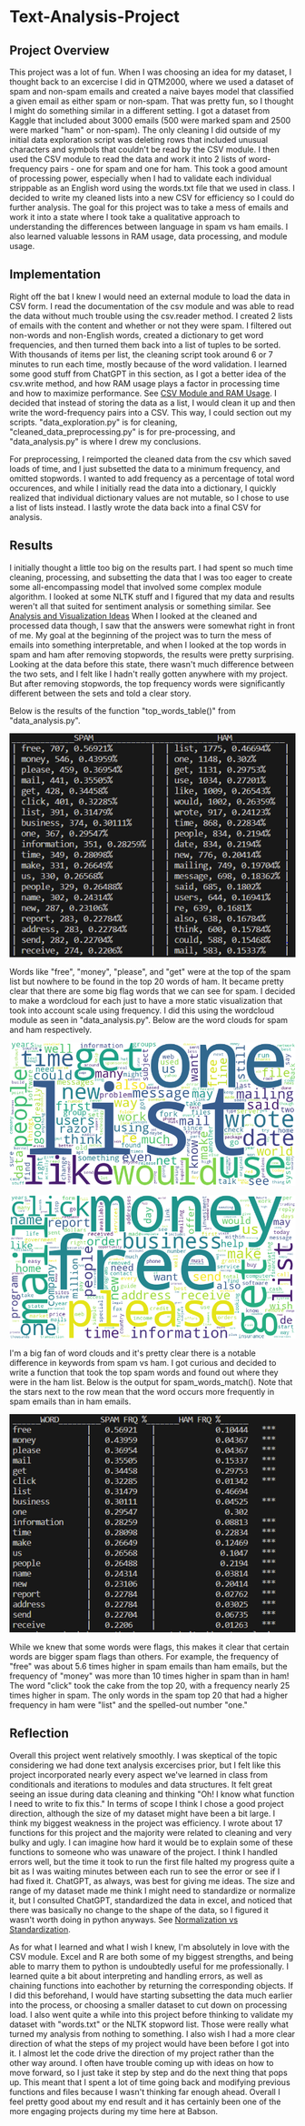 # Text-Analysis-Project
 
## Project Overview

This project was a lot of fun. When I was choosing an idea for my dataset, I thought back to an excercise I did in QTM2000, where we used a dataset of spam and non-spam emails and created a naive bayes model that classified a given email as either spam or non-spam. That was pretty fun, so I thought I might do something similar in a different setting. I got a dataset from Kaggle that included about 3000 emails (500 were marked spam and 2500 were marked "ham" or non-spam). The only cleaning I did outside of my initial data exploration script was deleting rows that included unusual characters and symbols that couldn't be read by the CSV module. I then used the CSV module to read the data and work it into 2 lists of word-frequency pairs - one for spam and one for ham. This took a good amount of processing power, especially when I had to validate each individual strippable as an English word using the words.txt file that we used in class. I decided to write my cleaned lists into a new CSV for efficiency so I could do further analysis. The goal for this project was to take a mess of emails and work it into a state where I took take a qualitative approach to understanding the differences between language in spam vs ham emails. I also learned valuable lessons in RAM usage, data processing, and module usage.

## Implementation
Right off the bat I knew I would need an external module to load the data in CSV form. I read the documentation of the csv module and was able to read the data without much trouble using the csv.reader method. I created 2 lists of emails with the content and whether or not they were spam. I filtered out non-words and non-English words, created a dictionary to get word frequencies, and then turned them back into a list of tuples to be sorted. With thousands of items per list, the cleaning script took around 6 or 7 minutes to run each time, mostly because of the word validation. I learned some good stuff from ChatGPT in this section, as I got a better idea of the csv.write method, and how RAM usage plays a factor in processing time and how to maximize performance. See [CSV Module and RAM Usage](https://chat.openai.com/share/c1ffe96f-97ad-472c-a3cd-5267049a1c07). I decided that instead of storing the data as a list, I would clean it up and then write the word-frequency pairs into a CSV. This way, I could section out my scripts. "data_exploration.py" is for cleaning, "cleaned_data_preprocessing.py" is for pre-processing, and "data_analysis.py" is where I drew my conclusions. 

For preprocessing, I reimported the cleaned data from the csv which saved loads of time, and I just subsetted the data to a minimum frequency, and omitted stopwords. I wanted to add frequency as a percentage of total word occurences, and while I initially read the data into a dictionary, I quickly realized that individual dictionary values are not mutable, so I chose to use a list of lists instead. I lastly wrote the data back into a final CSV for analysis.


## Results
I initially thought a little too big on the results part. I had spent so much time cleaning, processing, and subsetting the data that I was too eager to create some all-encompassing model that involved some complex module algorithm. I looked at some NLTK stuff and I figured that my data and results weren't all that suited for sentiment analysis or something similar. See [Analysis and Visualization Ideas](https://chat.openai.com/share/1e4493dd-551b-4d00-9aa2-946663980a3a) When I looked at the cleaned and processed data though, I saw that the answers were somewhat right in front of me. My goal at the beginning of the project was to turn the mess of emails into something interpretable, and when I looked at the top words in spam and ham after removing stopwords, the results were pretty surprising. Looking at the data before this state, there wasn't much difference between the two sets, and I felt like I hadn't really gotten anywhere with my project. But after removing stopwords, the top frequency words were significantly different between the sets and told a clear story.

Below is the results of the function "top_words_table()" from "data_analysis.py".

![top_words_table Output](top_words_table.png "Output from top_words_table")

Words like "free", "money", "please", and "get" were at the top of the spam list but nowhere to be found in the top 20 words of ham. It became pretty clear that there are some big flag words that we can see for spam. I decided to make a wordcloud for each just to have a more static visualization that took into account scale using frequency. I did this using the wordcloud module as seen in "data_analysis.py". Below are the word clouds for spam and ham respectively.


![ham word cloud](ham_cloud.png "Ham Cloud")





![spam word cloud](spam_cloud.png "Spam Cloud")

I'm a big fan of word clouds and it's pretty clear there is a notable difference in keywords from spam vs ham. I got curious and decided to write a function that took the top spam words and found out where they were in the ham list. Below is the output for spam_words_match(). Note that the stars next to the row mean that the word occurs more frequently in spam emails than in ham emails.

![spam_words_match Output](spam_words_match.png "Output from spam_words_match")

While we knew that some words were flags, this makes it clear that certain words are bigger spam flags than others. For example, the frequency of "free" was about 5.6 times higher in spam emails than ham emails, but the frequency of "money" was more than 10 times higher in spam than in ham! The word "click" took the cake from the top 20, with a frequency nearly 25 times higher in spam. The only words in the spam top 20 that had a higher frequency in ham were "list" and the spelled-out number "one."



## Reflection

Overall this project went relatively smoothly. I was skeptical of the topic considering we had done text analysis excercises prior, but I felt like this project incorporated nearly every aspect we've learned in class from conditionals and iterations to modules and data structures. It felt great seeing an issue during data cleaning and thinking "Oh! I know what function I need to write to fix this." In terms of scope I think I chose a good project direction, although the size of my dataset might have been a bit large. I think my biggest weakness in the project was efficiency. I wrote about 17 functions for this project and the majority were related to cleaning and very bulky and ugly. I can imagine how hard it would be to explain some of these functions to someone who was unaware of the project. I think I handled errors well, but the time it took to run the first file halted my progress quite a bit as I was waiting minutes between each run to see the error or see if I had fixed it. ChatGPT, as always, was best for giving me ideas. The size and range of my dataset made me think I might need to standardize or normalize it, but I consulted ChatGPT, standardized the data in excel, and noticed that there was basically no change to the shape of the data, so I figured it wasn't worth doing in python anyways. See [Normalization vs Standardization](https://chat.openai.com/share/c4fc9e44-7864-4525-9530-9a9b1ba7b29a). 

As for what I learned and what I wish I knew, I'm absolutely in love with the CSV module. Excel and R are both some of my biggest strengths, and being able to marry them to python is undoubtedly useful for me professionally. I learned quite a bit about interpreting and handling errors, as well as chaining functions into eachother by returning the corresponding objects. If I did this beforehand, I would have starting subsetting the data much earlier into the process, or choosing a smaller dataset to cut down on processing load. I also went quite a while into this project before thinking to validate my dataset with "words.txt" or the NLTK stopword list. Those were really what turned my analysis from nothing to something. I also wish I had a more clear direction of what the steps of my project would have been before I got into it. I almost let the code drive the direction of my project rather than the other way around. I often have trouble coming up with ideas on how to move forward, so I just take it step by step and do the next thing that pops up. This meant that I spent a lot of time going back and modifying previous functions and files because I wasn't thinking far enough ahead. Overall I feel pretty good about my end result and it has certainly been one of the more engaging projects during my time here at Babson.
